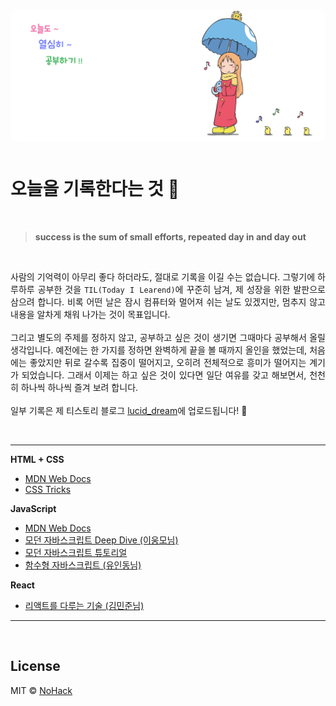 <p align="center">
  <img src="images/intro.jpg" style="margin-bottom: 12px; border-radius: 10px;">
</p>

# 오늘을 기록한다는 것 📝

<br>

> **success is the sum of small efforts, repeated day in and day out**

<br>

<p align="justify">
사람의 기억력이 아무리 좋다 하더라도, 절대로 기록을 이길 수는 없습니다. 그렇기에 하루하루 공부한 것을 <code>TIL(Today I Learend)</code>에 꾸준히 남겨, 제 성장을 위한 발판으로 삼으려 합니다. 비록 어떤 날은 잠시 컴퓨터와 멀어져 쉬는 날도 있겠지만, 멈추지 않고 내용을 알차게 채워 나가는 것이 목표입니다. 
<br><br>
그리고 별도의 주제를 정하지 않고, 공부하고 싶은 것이 생기면 그때마다 공부해서 올릴 생각입니다. 예전에는 한 가지를 정하면 완벽하게 끝을 볼 때까지 올인을 했었는데, 처음에는 좋았지만 뒤로 갈수록 집중이 떨어지고, 오히려 전체적으로 흥미가 떨어지는 계기가 되었습니다. 그래서 이제는 하고 싶은 것이 있다면 일단 여유를 갖고 해보면서, 천천히 하나씩 하나씩 즐겨 보려 합니다.
<br><br>
일부 기록은 제 티스토리 블로그 <a href="https://nohack.tistory.com">lucid_dream</a>에 업로드됩니다! 🤗
</p>

<br>

---

**HTML + CSS**

- [MDN Web Docs](https://developer.mozilla.org/ko/)
- [CSS Tricks](https://css-tricks.com/)

**JavaScript**

- [MDN Web Docs](https://developer.mozilla.org/ko/)
- [모던 자바스크립트 Deep Dive (이웅모님)](http://www.yes24.com/Product/Goods/92742567?OzSrank=1)
- [모던 자바스크립트 튜토리얼](https://ko.javascript.info/)
- [함수형 자바스크립트 (유인동님)](http://www.yes24.com/Product/Goods/56885507?OzSrank=1)

**React**

- [리액트를 다루는 기술 (김민준님)](http://www.yes24.com/Product/Goods/78233628?OzSrank=1)

---

<br>

## License

MIT &copy; [NoHack](mailto:lbjp114@gmail.com)
